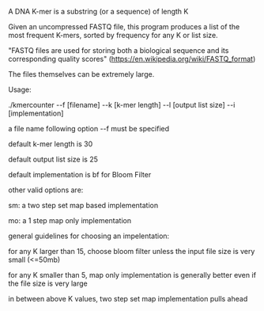 A DNA K-mer is a substring (or a sequence) of length K

Given an uncompressed FASTQ file, this program produces a list of the most frequent K-mers, sorted by frequency for any K or list size.

"FASTQ files are used for storing both a biological sequence and its corresponding quality scores"
(https://en.wikipedia.org/wiki/FASTQ_format)

The files themselves can be extremely large.

Usage:

./kmercounter --f [filename] --k [k-mer length] --l [output list size] --i [implementation]

a file name following option --f must be specified

default k-mer length is 30

default output list size is 25

default implementation is bf for Bloom Filter

other valid options are:

  sm: a two step set map based implementation
  
  mo: a 1 step map only implementation
  
general guidelines for choosing an impelentation:

  for any K larger than 15, choose bloom filter unless the input file size is very small (<=50mb)
  
  for any K smaller than 5, map only implementation is generally better even if the file size is very large
  
  in between above K values, two step set map implementation pulls ahead
  


